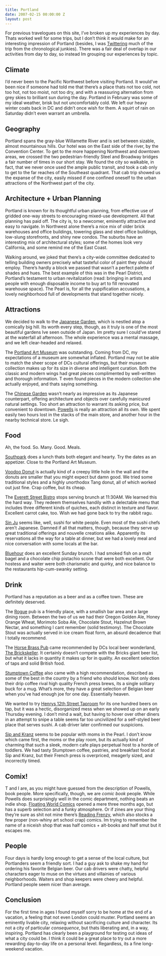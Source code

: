 ```yaml
---
title: Portland
date: 2007-02-15 00:00:00 Z
layout: post
---
```





For previous travelogues on this site, I’ve broken up my experiences by day. Thats worked well for some trips, but I don’t think it would make for an interesting impression of Portland (besides, I was [Twittering](http://twitter.com/al3x) much of the trip from the chronological junkies). There was a fair deal of overlap in our activities from day to day, so instead Im grouping our experiences by topic.

## Climate

I’d never been to the Pacific Northwest before visiting Portland. It would’ve been nice if someone had told me that there’s a place thats not too cold, not too hot, not too moist, not too dry, and with a reassuring alternation from grey skies to brilliant sun during the day. Portland in February was some of my ideal weather, brisk but not uncomfortably cold. We left our heavy winter coats back in DC and didn’t once wish for them. A squirt of rain on Saturday didn’t even warrant an umbrella.

## Geography

Portland spans the gray-blue Willamette River and is set between sizable, almost mountainous hills. Our hotel was on the East side of the river, by the Convention Center. To get to the more happening Northwest and downtown areas, we crossed the two pedestrian-friendly Steel and Broadway bridges a fair number of times in our short stay. We found the city so walkable, in fact, that we never once used the ample public transit, and took a cab only to get to the far reaches of the Southeast quadrant. That cab trip showed us the expanse of the city, easily missed if one confined oneself to the urban attractions of the Northwest part of the city.

## Architecture + Urban Planning

Portland is known for its thoughtful urban planning, from effective use of gridded one-way streets to encouraging mixed-use development. All that planning has paid off. The city is, to a newcomer, eminently attractive and easy to navigate. In Northwest alone there’s a nice mix of older brick warehouses and office buildings, towering glass and steel office buildings, low-slung storefronts, and shiny new condos. The suburbs have an interesting mix of architectural styles; some of the homes look very California, and some remind me of the East Coast.

Walking around, we joked that there’s a city-wide committee dedicated to telling building owners precisely what tasteful color of paint they should employ. There’s hardly a block we passed that wasn’t a perfect palette of shades and hues. The best example of this was in the Pearl District, Portland’s testament to urban revitalization (read: bringing in artists and people with enough disposable income to buy art to fill renovated warehouse space). The Pearl is, for all the yuppification accusations, a lovely neighborhood full of developments that stand together nicely.

## Attractions

We decided to walk to the [Japanese Garden](http://www.japanesegarden.com/), which is nestled atop a comically big hill. Its worth every step, though, as it truly is one of the most beautiful gardens Ive seen outside of Japan. Im pretty sure I could’ve stared at the waterfall all afternoon. The whole experience was a mental massage, and we left clear-headed and relaxed.

The [Portland Art Museum](http://portlandartmuseum.org/) was outstanding. Coming from DC, my expectations of a museum are somewhat inflated. Portland may not be able to match the sheer scope of DCs cultural offerings, but their museum collection makes up for its size in diverse and intelligent curation. Both the classic and modern wings had great pieces complimented by well-written and thorough information. T even found pieces in the modern collection she actually enjoyed, and thats saying something.

The [Chinese Garden](http://www.portlandchinesegarden.org/) wasn’t nearly as impressive as its Japanese counterpart, offering architecture and objects over carefully manicured natural settings. Too short an attraction to warrant its asking price, but convenient to downtown.
[Powells](http://www.powells.com/) is really an attraction all its own. We spent easily two hours lost in the stacks of the main store, and another hour in the nearby technical store. Le sigh.

## Food

Ah, the food. So. Many. Good. Meals.

[Southpark](http://portland.citysearch.com/profile/8459675) does a lunch thats both elegant and hearty. Try the dates as an appetizer. Close to the Portland Art Museum.

[Voodoo Donut](http://www.voodoodonut.com/) is actually kind of a creepy little hole in the wall and the donuts are smaller that you might expect but damn good. We tried some traditional styles and a highly unorthodox Tang donut, all of which worked out just fine. Crap coffee, but its cheap.

The [Everett Street Bistro](http://www.everettstreetbistro.com/) stops serving brunch at 11:30AM. We learned this the hard way. They redeem themselves handily with a delectable menu that includes three different kinds of quiches, each distinct in texture and flavor. Excellent carrot cake, too. Wish we had gone back to try the rabbit ragu.

[Sin Ju](http://www.sinjurestaurant.com/) seems like, well, sushi for white people. Even most of the sushi chefs aren’t Japanese. Damned if all that matters, though, because they serve up great traditional offerings and nouvelle creations alike. Apparently its reservations all the way for a table at dinner, but we had a lovely meal and nice conversation with some locals at the bar.

[Bluehour](http://www.bluehouronline.com/) does an excellent Sunday brunch. I had smoked fish on a malt bagel and a chocolate chip pistachio scone that were both excellent. Our hostess and waiter were both charismatic and quirky, and nice balance to the restaurants hip-cum-swanky setting.

## Drink

Portland has a reputation as a beer and as a coffee town. These are definitely deserved.

The [Rogue](http://www.rogue.com/) pub is a friendly place, with a smallish bar area and a large dining room. Between the two of us we had their Oregon Golden Ale, Honey Orange Wheat, Morimoto Soba Ale, Chocolate Stout, Hazelnut Brown Nectar, and something I cant remember (solid testimony). The Chocolate Stout was actually served in ice cream float form, an absurd decadence that I totally recommend.

The [Horse Brass Pub](http://www.horsebrass.com/) came recommended by DCs local beer wonderland, [The Brickskeller](http://www.lovethebeer.com/). It certainly doesn’t compete with the Bricks giant beer list, but what it lacks in quantity it makes up for in quality. An excellent selection of taps and solid British food.

[Stumptown Coffee](http://www.stumptowncoffee.com/) also came with a high recommendation, described as some of the best in the country by a friend who should know. Not only does their drip coffee rival high quality French press brews, its a single solitary buck for a mug. What’s more, they have a great selection of Belgian beer when you’ve had enough joe for one day. Essentially heaven.

We wanted to try [Henrys 12th Street Taproom](http://www.henrystavern.com/) for its one hundred beers on tap, but it was a hectic, disorganized mess when we showed up on an early Thursday evening. I don’t mind a wait, but having to hover over other diners in an attempt to snipe a table seems far too uncivilized for a self-styled beer place that serves sushi. A cab driver later confirmed our suspicions.

[Sip and Kranz](http://www.sipandkranz.com/) seems to be popular with moms in the Pearl. I don’t know which came first, the moms or the play room, but its actually kind of charming that such a sleek, modern cafe plays perpetual host to a horde of toddlers. We had tasty Stumptown coffee, pastries, and breakfast food at Sip and Kranz, but their French press is overpriced, meagerly sized, and incorrectly timed.

## Comix!

T and I are, as you might have guessed from the description of Powells, book people. More specifically, though, we are *comic book* people. While Powells does surprisingly well in the comic department, nothing beats an indie shop. [Floating World Comics](http://floatingworldcomics.com/) opened a mere three months ago, but has a superb selection and a funky atmosphere. Or if zines are your thing they’re sure as shit not mine there’s [Reading Frenzy](http://www.readingfrenzy.com/), which also stocks a few proper (non-whiny art school crap) comics. Im trying to remember the name of a niceish shop that was half comics + alt-books and half smut but it escapes me.

## People

Four days is hardly long enough to get a sense of the local culture, but Portlanders seem a friendly sort. I had a guy ask to shake my hand for ordering his favorite Belgian beer. Our cab drivers were chatty, helpful characters eager to muse on the virtues and villainies of various neighborhoods. Waiters and shop keepers were cheery and helpful. Portland people seem nicer than average.

## Conclusion

For the first time in ages I found myself sorry to be home at the end of a vacation, a feeling that not even London could muster. Portland seems an eminently livable city, relaxing without sacrificing culture and character. Its not a city of particular *consequence*, but thats liberating and, in a way, inspiring. Portland has clearly been a playground for testing out ideas of what a city could be. I think it could be a great place to try out a more rewarding day-to-day life on a personal level. Regardless, its a fine long-weekend vacation.
